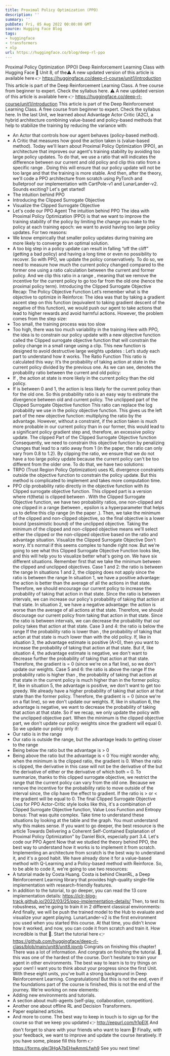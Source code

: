 ```yaml
---
title: Proximal Policy Optimization (PPO)
description: ''
summary: ''
pubDate: Fri, 05 Aug 2022 00:00:00 GMT
source: Hugging Face Blog
tags:
- huggingface
- transformers
- nlp
url: https://huggingface.co/blog/deep-rl-ppo
---
```


Proximal Policy Optimization (PPO)
Deep Reinforcement Learning Class with Hugging Face 🤗
Unit 8, of the⚠️ A new updated version of this article is available here 👉 https://huggingface.co/deep-rl-course/unit1/introduction
This article is part of the Deep Reinforcement Learning Class. A free course from beginner to expert. Check the syllabus here.
⚠️ A new updated version of this article is available here 👉 https://huggingface.co/deep-rl-course/unit1/introduction
This article is part of the Deep Reinforcement Learning Class. A free course from beginner to expert. Check the syllabus here.
In the last Unit, we learned about Advantage Actor Critic (A2C), a hybrid architecture combining value-based and policy-based methods that help to stabilize the training by reducing the variance with:
- An Actor that controls how our agent behaves (policy-based method).
- A Critic that measures how good the action taken is (value-based method).
Today we'll learn about Proximal Policy Optimization (PPO), an architecture that improves our agent's training stability by avoiding too large policy updates. To do that, we use a ratio that will indicates the difference between our current and old policy and clip this ratio from a specific range .
Doing this will ensure that our policy update will not be too large and that the training is more stable.
And then, after the theory, we'll code a PPO architecture from scratch using PyTorch and bulletproof our implementation with CartPole-v1 and LunarLander-v2.
Sounds exciting? Let's get started!
- The intuition behind PPO
- Introducing the Clipped Surrogate Objective
- Visualize the Clipped Surrogate Objective
- Let's code our PPO Agent
The intuition behind PPO
The idea with Proximal Policy Optimization (PPO) is that we want to improve the training stability of the policy by limiting the change you make to the policy at each training epoch: we want to avoid having too large policy updates.
For two reasons:
- We know empirically that smaller policy updates during training are more likely to converge to an optimal solution.
- A too big step in a policy update can result in falling “off the cliff” (getting a bad policy) and having a long time or even no possibility to recover.
So with PPO, we update the policy conservatively. To do so, we need to measure how much the current policy changed compared to the former one using a ratio calculation between the current and former policy. And we clip this ratio in a range , meaning that we remove the incentive for the current policy to go too far from the old one (hence the proximal policy term).
Introducing the Clipped Surrogate Objective
Recap: The Policy Objective Function
Let’s remember what is the objective to optimize in Reinforce:
The idea was that by taking a gradient ascent step on this function (equivalent to taking gradient descent of the negative of this function), we would push our agent to take actions that lead to higher rewards and avoid harmful actions.
However, the problem comes from the step size:
- Too small, the training process was too slow
- Too high, there was too much variability in the training
Here with PPO, the idea is to constrain our policy update with a new objective function called the Clipped surrogate objective function that will constrain the policy change in a small range using a clip.
This new function is designed to avoid destructive large weights updates :
Let’s study each part to understand how it works.
The Ratio Function
This ratio is calculated this way:
It’s the probability of taking action at state in the current policy divided by the previous one.
As we can see, denotes the probability ratio between the current and old policy:
- If , the action at state is more likely in the current policy than the old policy.
- If is between 0 and 1, the action is less likely for the current policy than for the old one.
So this probability ratio is an easy way to estimate the divergence between old and current policy.
The unclipped part of the Clipped Surrogate Objective function
This ratio can replace the log probability we use in the policy objective function. This gives us the left part of the new objective function: multiplying the ratio by the advantage.
However, without a constraint, if the action taken is much more probable in our current policy than in our former, this would lead to a significant policy gradient step and, therefore, an excessive policy update.
The clipped Part of the Clipped Surrogate Objective function
Consequently, we need to constrain this objective function by penalizing changes that lead to a ratio away from 1 (in the paper, the ratio can only vary from 0.8 to 1.2).
By clipping the ratio, we ensure that we do not have a too large policy update because the current policy can't be too different from the older one.
To do that, we have two solutions:
- TRPO (Trust Region Policy Optimization) uses KL divergence constraints outside the objective function to constrain the policy update. But this method is complicated to implement and takes more computation time.
- PPO clip probability ratio directly in the objective function with its Clipped surrogate objective function.
This clipped part is a version where rt(theta) is clipped between .
With the Clipped Surrogate Objective function, we have two probability ratios, one non-clipped and one clipped in a range (between , epsilon is a hyperparameter that helps us to define this clip range (in the paper .).
Then, we take the minimum of the clipped and non-clipped objective, so the final objective is a lower bound (pessimistic bound) of the unclipped objective.
Taking the minimum of the clipped and non-clipped objective means we'll select either the clipped or the non-clipped objective based on the ratio and advantage situation.
Visualize the Clipped Surrogate Objective
Don't worry. It's normal if this seems complex to handle right now. But we're going to see what this Clipped Surrogate Objective Function looks like, and this will help you to visualize better what's going on.
We have six different situations. Remember first that we take the minimum between the clipped and unclipped objectives.
Case 1 and 2: the ratio is between the range
In situations 1 and 2, the clipping does not apply since the ratio is between the range
In situation 1, we have a positive advantage: the action is better than the average of all the actions in that state. Therefore, we should encourage our current policy to increase the probability of taking that action in that state.
Since the ratio is between intervals, we can increase our policy's probability of taking that action at that state.
In situation 2, we have a negative advantage: the action is worse than the average of all actions at that state. Therefore, we should discourage our current policy from taking that action in that state.
Since the ratio is between intervals, we can decrease the probability that our policy takes that action at that state.
Case 3 and 4: the ratio is below the range
If the probability ratio is lower than , the probability of taking that action at that state is much lower than with the old policy.
If, like in situation 3, the advantage estimate is positive (A>0), then you want to increase the probability of taking that action at that state.
But if, like situation 4, the advantage estimate is negative, we don't want to decrease further the probability of taking that action at that state. Therefore, the gradient is = 0 (since we're on a flat line), so we don't update our weights.
Case 5 and 6: the ratio is above the range
If the probability ratio is higher than , the probability of taking that action at that state in the current policy is much higher than in the former policy.
If, like in situation 5, the advantage is positive, we don't want to get too greedy. We already have a higher probability of taking that action at that state than the former policy. Therefore, the gradient is = 0 (since we're on a flat line), so we don't update our weights.
If, like in situation 6, the advantage is negative, we want to decrease the probability of taking that action at that state.
So if we recap, we only update the policy with the unclipped objective part. When the minimum is the clipped objective part, we don't update our policy weights since the gradient will equal 0.
So we update our policy only if:
- Our ratio is in the range
- Our ratio is outside the range, but the advantage leads to getting closer to the range
- Being below the ratio but the advantage is > 0
- Being above the ratio but the advantage is < 0
You might wonder why, when the minimum is the clipped ratio, the gradient is 0. When the ratio is clipped, the derivative in this case will not be the derivative of the but the derivative of either or the derivative of which both = 0.
To summarize, thanks to this clipped surrogate objective, we restrict the range that the current policy can vary from the old one. Because we remove the incentive for the probability ratio to move outside of the interval since, the clip have the effect to gradient. If the ratio is > or < the gradient will be equal to 0.
The final Clipped Surrogate Objective Loss for PPO Actor-Critic style looks like this, it's a combination of Clipped Surrogate Objective function, Value Loss Function and Entropy bonus:
That was quite complex. Take time to understand these situations by looking at the table and the graph. You must understand why this makes sense. If you want to go deeper, the best resource is the article Towards Delivering a Coherent Self-Contained Explanation of Proximal Policy Optimization" by Daniel Bick, especially part 3.4.
Let's code our PPO Agent
Now that we studied the theory behind PPO, the best way to understand how it works is to implement it from scratch.
Implementing an architecture from scratch is the best way to understand it, and it's a good habit. We have already done it for a value-based method with Q-Learning and a Policy-based method with Reinforce.
So, to be able to code it, we're going to use two resources:
- A tutorial made by Costa Huang. Costa is behind CleanRL, a Deep Reinforcement Learning library that provides high-quality single-file implementation with research-friendly features.
- In addition to the tutorial, to go deeper, you can read the 13 core implementation details: https://iclr-blog-track.github.io/2022/03/25/ppo-implementation-details/
Then, to test its robustness, we're going to train it in 2 different classical environments:
And finally, we will be push the trained model to the Hub to evaluate and visualize your agent playing.
LunarLander-v2 is the first environment you used when you started this course. At that time, you didn't know how it worked, and now, you can code it from scratch and train it. How incredible is that 🤩.
Start the tutorial here 👉 https://github.com/huggingface/deep-rl-class/blob/main/unit8/unit8.ipynb
Congrats on finishing this chapter! There was a lot of information. And congrats on finishing the tutorial. 🥳, this was one of the hardest of the course.
Don't hesitate to train your agent in other environments. The best way to learn is to try things on your own!
I want you to think about your progress since the first Unit. With these eight units, you've built a strong background in Deep Reinforcement Learning. Congratulations!
But this is not the end, even if the foundations part of the course is finished, this is not the end of the journey. We're working on new elements:
- Adding new environments and tutorials.
- A section about multi-agents (self-play, collaboration, competition).
- Another one about offline RL and Decision Transformers.
- Paper explained articles.
- And more to come.
The best way to keep in touch is to sign up for the course so that we keep you updated 👉 http://eepurl.com/h1pElX
And don't forget to share with your friends who want to learn 🤗!
Finally, with your feedback, we want to improve and update the course iteratively. If you have some, please fill this form 👉 https://forms.gle/3HgA7bEHwAmmLfwh9
See you next time!